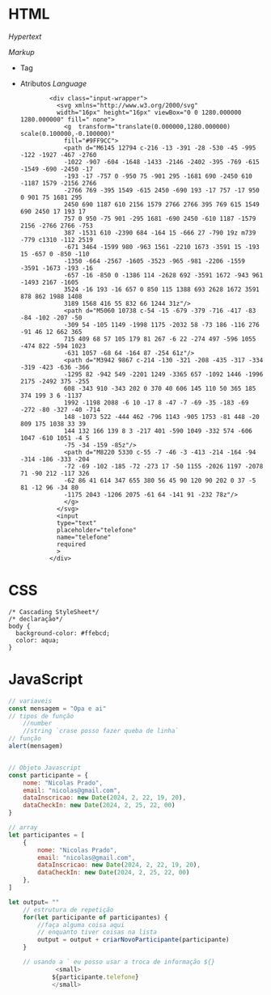 # HTML 

*Hypertext*

*Markup*
- Tag
- Atributos
*Language*


              <div class="input-wrapper">
                <svg xmlns="http://www.w3.org/2000/svg"
                width="16px" height="16px" viewBox="0 0 1280.000000 1280.000000" fill=" none">
                  <g  transform="translate(0.000000,1280.000000) scale(0.100000,-0.100000)"
                  fill="#9FF9CC">
                  <path d="M6145 12794 c-216 -13 -391 -28 -530 -45 -995 -122 -1927 -467 -2760
                  -1022 -907 -604 -1648 -1433 -2146 -2402 -395 -769 -615 -1549 -690 -2450 -17
                  -193 -17 -757 0 -950 75 -901 295 -1681 690 -2450 610 -1187 1579 -2156 2766
                  -2766 769 -395 1549 -615 2450 -690 193 -17 757 -17 950 0 901 75 1681 295
                  2450 690 1187 610 2156 1579 2766 2766 395 769 615 1549 690 2450 17 193 17
                  757 0 950 -75 901 -295 1681 -690 2450 -610 1187 -1579 2156 -2766 2766 -753
                  387 -1531 610 -2390 684 -164 15 -666 27 -790 19z m739 -779 c1310 -112 2519
                  -671 3464 -1599 980 -963 1561 -2210 1673 -3591 15 -193 15 -657 0 -850 -110
                  -1350 -664 -2567 -1605 -3523 -965 -981 -2206 -1559 -3591 -1673 -193 -16
                  -657 -16 -850 0 -1386 114 -2628 692 -3591 1672 -943 961 -1493 2167 -1605
                  3524 -16 193 -16 657 0 850 115 1388 693 2628 1672 3591 878 862 1988 1408
                  3189 1568 416 55 832 66 1244 31z"/>
                  <path d="M5060 10738 c-54 -15 -679 -379 -716 -417 -83 -84 -102 -207 -50
                  -309 54 -105 1149 -1998 1175 -2032 58 -73 186 -116 276 -91 46 12 662 365
                  715 409 68 57 105 179 81 267 -6 22 -274 497 -596 1055 -474 822 -594 1023
                  -631 1057 -68 64 -164 87 -254 61z"/>
                  <path d="M3942 9867 c-214 -130 -321 -208 -435 -317 -334 -319 -423 -636 -366
                  -1295 82 -942 549 -2201 1249 -3365 657 -1092 1446 -1996 2175 -2492 375 -255
                  608 -343 910 -343 202 0 370 40 606 145 110 50 365 185 374 199 3 6 -1137
                  1992 -1198 2088 -6 10 -17 8 -47 -7 -69 -35 -183 -69 -272 -80 -327 -40 -714
                  148 -1073 522 -444 462 -796 1143 -905 1753 -81 448 -20 809 175 1038 33 39
                  144 132 166 139 8 3 -217 401 -590 1049 -332 574 -606 1047 -610 1051 -4 5
                  -75 -34 -159 -85z"/>
                  <path d="M8220 5330 c-55 -7 -46 -3 -413 -214 -164 -94 -314 -186 -333 -204
                  -72 -69 -102 -185 -72 -273 17 -50 1155 -2026 1197 -2078 71 -90 212 -117 326
                  -62 86 41 614 347 655 380 56 45 90 120 90 202 0 37 -5 81 -12 96 -34 80
                  -1175 2043 -1206 2075 -61 64 -141 91 -232 78z"/>
                  </g>
                </svg>
                <input 
                type="text" 
                placeholder="telefone" 
                name="telefone" 
                required
                >
              </div>

# CSS
```
/* Cascading StyleSheet*/
/* declaração*/
body {
  background-color: #ffebcd;
  color: aqua;
}

```
# JavaScript
```js
// variaveis
const mensagem = "Opa e ai"
// tipos de função
    //number
    //string `crase posso fazer queba de linha`
// função
alert(mensagem)


// Objeto Javascript
const participante = {
    nome: "Nicolas Prado",
    email: "nicolas@gmail.com",
    dataInscricao: new Date(2024, 2, 22, 19, 20),
    dataCheckIn: new Date(2024, 2, 25, 22, 00)
}

// array
let participantes = [
    {
        nome: "Nicolas Prado",
        email: "nicolas@gmail.com",
        dataInscricao: new Date(2024, 2, 22, 19, 20),
        dataCheckIn: new Date(2024, 2, 25, 22, 00)
    },
]

let output= ""
    // estrutura de repetição
    for(let participante of participantes) {
        //faça alguma coisa aqui 
        // enquanto tiver coisas na lista
        output = output + criarNovoParticipante(participante)
    }

    // usando a ` eu posso usar a troca de informação ${}
             <small>
            ${participante.telefone}
            </small>


```